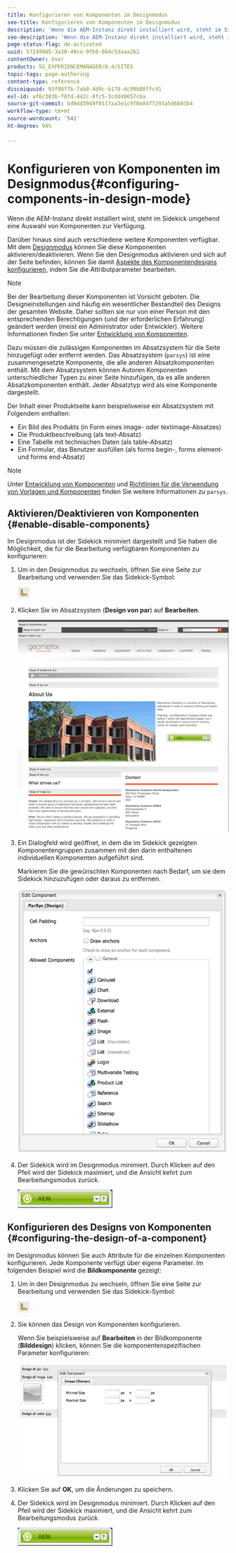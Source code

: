 ```yaml
---
title: Konfigurieren von Komponenten im Designmodus
seo-title: Konfigurieren von Komponenten im Designmodus
description: 'Wenn die AEM-Instanz direkt installiert wird, steht im Sidekick umgehend eine Auswahl von Komponenten zur Verfügung. Darüber hinaus sind auch verschiedene weitere Komponenten verfügbar. Mit dem Designmodus können Sie diese Komponenten aktivieren/deaktivieren. '
seo-description: 'Wenn die AEM-Instanz direkt installiert wird, steht im Sidekick umgehend eine Auswahl von Komponenten zur Verfügung. Darüber hinaus sind auch verschiedene weitere Komponenten verfügbar. Mit dem Designmodus können Sie diese Komponenten aktivieren/deaktivieren. '
page-status-flag: de-activated
uuid: 57249965-3a30-49ce-9fb0-864c5daaa262
contentOwner: User
products: SG_EXPERIENCEMANAGER/6.4/SITES
topic-tags: page-authoring
content-type: reference
discoiquuid: 93f98f7b-7ab8-4d9c-b179-dc99b80ffc91
exl-id: af6c383b-f8fd-442c-8fc5-3cdd40657c6a
source-git-commit: bd94d3949f0117aa3e1c9f0e84f7293a5d6b03b4
workflow-type: tm+mt
source-wordcount: '541'
ht-degree: 94%

---
```


# Konfigurieren von Komponenten im Designmodus{#configuring-components-in-design-mode}

Wenn die AEM-Instanz direkt installiert wird, steht im Sidekick umgehend eine Auswahl von Komponenten zur Verfügung.

Darüber hinaus sind auch verschiedene weitere Komponenten verfügbar. Mit dem [Designmodus](#enabledisablecomponentsusingdesignmode) können Sie diese Komponenten aktivieren/deaktivieren. Wenn Sie den Designmodus aktivieren und sich auf der Seite befinden, können Sie damit [Aspekte des Komponentendesigns konfigurieren](#configuringcomponentsusingdesignmode), indem Sie die Attributparameter bearbeiten.

>[!NOTE]
>
>Bei der Bearbeitung dieser Komponenten ist Vorsicht geboten. Die Designeinstellungen sind häufig ein wesentlicher Bestandteil des Designs der gesamten Website. Daher sollten sie nur von einer Person mit den entsprechenden Berechtigungen (und der erforderlichen Erfahrung) geändert werden (meist ein Administrator oder Entwickler). Weitere Informationen finden Sie unter [Entwicklung von Komponenten](/help/sites-developing/components.md).

Dazu müssen die zulässigen Komponenten im Absatzsystem für die Seite hinzugefügt oder entfernt werden. Das Absatzsystem (`parsys`) ist eine zusammengesetzte Komponente, die alle anderen Absatzkomponenten enthält. Mit dem Absatzsystem können Autoren Komponenten unterschiedlicher Typen zu einer Seite hinzufügen, da es alle anderen Absatzkomponenten enthält. Jeder Absatztyp wird als eine Komponente dargestellt.

Der Inhalt einer Produktseite kann beispielsweise ein Absatzsystem mit Folgendem enthalten:

* Ein Bild des Produkts (in Form eines image- oder textimage-Absatzes)
* Die Produktbeschreibung (als text-Absatz)
* Eine Tabelle mit technischen Daten (als table-Absatz)
* Ein Formular, das Benutzer ausfüllen (als forms begin-, forms element- und forms end-Absatz)

>[!NOTE]
>
>Unter [Entwicklung von Komponenten](/help/sites-developing/components.md#paragraphsystem) und [Richtlinien für die Verwendung von Vorlagen und Komponenten](/help/sites-developing/dev-guidelines-bestpractices.md#guidelines-for-using-templates-and-components) finden Sie weitere Informationen zu `parsys`.

## Aktivieren/Deaktivieren von Komponenten {#enable-disable-components}

Im Designmodus ist der Sidekick minimiert dargestellt und Sie haben die Möglichkeit, die für die Bearbeitung verfügbaren Komponenten zu konfigurieren:

1. Um in den Designmodus zu wechseln, öffnen Sie eine Seite zur Bearbeitung und verwenden Sie das Sidekick-Symbol:

   ![](do-not-localize/chlimage_1.png)

1. Klicken Sie im Absatzsystem (**Design von par**) auf **Bearbeiten**.

   ![screen_shot_2012-02-08at102726am](assets/screen_shot_2012-02-08at102726am.png)

1. Ein Dialogfeld wird geöffnet, in dem die im Sidekick gezeigten Komponentengruppen zusammen mit den darin enthaltenen individuellen Komponenten aufgeführt sind.

   Markieren Sie die gewünschten Komponenten nach Bedarf, um sie dem Sidekick hinzuzufügen oder daraus zu entfernen.

   ![screen_shot_2012-02-08at103407am](assets/screen_shot_2012-02-08at103407am.png)

1. Der Sidekick wird im Designmodus minimiert. Durch Klicken auf den Pfeil wird der Sidekick maximiert, und die Ansicht kehrt zum Bearbeitungsmodus zurück.

   ![](do-not-localize/sidekick-collapsed.png)

## Konfigurieren des Designs von Komponenten  {#configuring-the-design-of-a-component}

Im Designmodus können Sie auch Attribute für die einzelnen Komponenten konfigurieren. Jede Komponente verfügt über eigene Parameter. Im folgenden Beispiel wird die **Bildkomponente** gezeigt:

1. Um in den Designmodus zu wechseln, öffnen Sie eine Seite zur Bearbeitung und verwenden Sie das Sidekick-Symbol:

   ![](do-not-localize/chlimage_1-1.png)

1. Sie können das Design von Komponenten konfigurieren.

   Wenn Sie beispielsweise auf **Bearbeiten** in der Bildkomponente (**Bilddesign**) klicken, können Sie die komponentenspezifischen Parameter konfigurieren:

   ![chlimage_1-12](assets/chlimage_1-12.png)

1. Klicken Sie auf **OK**, um die Änderungen zu speichern.

1. Der Sidekick wird im Designmodus minimiert. Durch Klicken auf den Pfeil wird der Sidekick maximiert, und die Ansicht kehrt zum Bearbeitungsmodus zurück.

   ![](do-not-localize/sidekick-collapsed-1.png)
